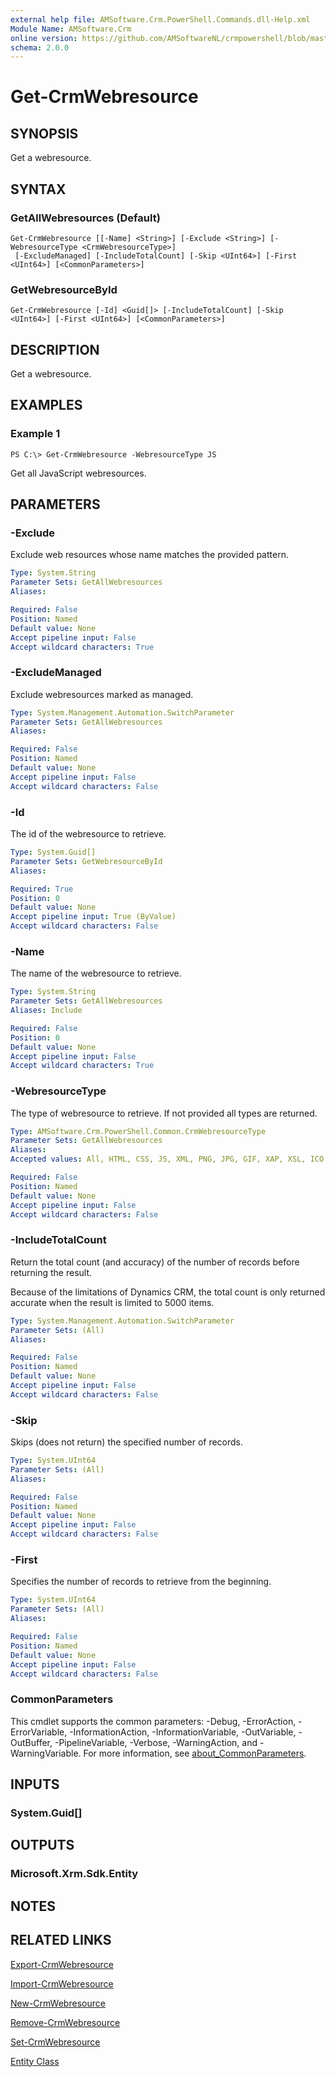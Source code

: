 ```yaml
---
external help file: AMSoftware.Crm.PowerShell.Commands.dll-Help.xml
Module Name: AMSoftware.Crm
online version: https://github.com/AMSoftwareNL/crmpowershell/blob/master/docs/Get-CrmWebresource.md
schema: 2.0.0
---
```


# Get-CrmWebresource

## SYNOPSIS
Get a webresource.

## SYNTAX

### GetAllWebresources (Default)
```
Get-CrmWebresource [[-Name] <String>] [-Exclude <String>] [-WebresourceType <CrmWebresourceType>]
 [-ExcludeManaged] [-IncludeTotalCount] [-Skip <UInt64>] [-First <UInt64>] [<CommonParameters>]
```

### GetWebresourceById
```
Get-CrmWebresource [-Id] <Guid[]> [-IncludeTotalCount] [-Skip <UInt64>] [-First <UInt64>] [<CommonParameters>]
```

## DESCRIPTION
Get a webresource.

## EXAMPLES

### Example 1
```
PS C:\> Get-CrmWebresource -WebresourceType JS
```

Get all JavaScript webresources.

## PARAMETERS

### -Exclude
Exclude web resources whose name matches the provided pattern.

```yaml
Type: System.String
Parameter Sets: GetAllWebresources
Aliases:

Required: False
Position: Named
Default value: None
Accept pipeline input: False
Accept wildcard characters: True
```

### -ExcludeManaged
Exclude webresources marked as managed.

```yaml
Type: System.Management.Automation.SwitchParameter
Parameter Sets: GetAllWebresources
Aliases:

Required: False
Position: Named
Default value: None
Accept pipeline input: False
Accept wildcard characters: False
```

### -Id
The id of the webresource to retrieve.

```yaml
Type: System.Guid[]
Parameter Sets: GetWebresourceById
Aliases:

Required: True
Position: 0
Default value: None
Accept pipeline input: True (ByValue)
Accept wildcard characters: False
```

### -Name
The name of the webresource to retrieve.

```yaml
Type: System.String
Parameter Sets: GetAllWebresources
Aliases: Include

Required: False
Position: 0
Default value: None
Accept pipeline input: False
Accept wildcard characters: True
```

### -WebresourceType
The type of webresource to retrieve. If not provided all types are returned.

```yaml
Type: AMSoftware.Crm.PowerShell.Common.CrmWebresourceType
Parameter Sets: GetAllWebresources
Aliases:
Accepted values: All, HTML, CSS, JS, XML, PNG, JPG, GIF, XAP, XSL, ICO

Required: False
Position: Named
Default value: None
Accept pipeline input: False
Accept wildcard characters: False
```

### -IncludeTotalCount
Return the total count (and accuracy) of the number of records before returning the result.

Because of the limitations of Dynamics CRM, the total count is only returned accurate when the result is limited to 5000 items.

```yaml
Type: System.Management.Automation.SwitchParameter
Parameter Sets: (All)
Aliases:

Required: False
Position: Named
Default value: None
Accept pipeline input: False
Accept wildcard characters: False
```

### -Skip
Skips (does not return) the specified number of records.

```yaml
Type: System.UInt64
Parameter Sets: (All)
Aliases:

Required: False
Position: Named
Default value: None
Accept pipeline input: False
Accept wildcard characters: False
```

### -First
Specifies the number of records to retrieve from the beginning.

```yaml
Type: System.UInt64
Parameter Sets: (All)
Aliases:

Required: False
Position: Named
Default value: None
Accept pipeline input: False
Accept wildcard characters: False
```

### CommonParameters
This cmdlet supports the common parameters: -Debug, -ErrorAction, -ErrorVariable, -InformationAction, -InformationVariable, -OutVariable, -OutBuffer, -PipelineVariable, -Verbose, -WarningAction, and -WarningVariable. For more information, see [about_CommonParameters](http://go.microsoft.com/fwlink/?LinkID=113216).

## INPUTS

### System.Guid[]

## OUTPUTS

### Microsoft.Xrm.Sdk.Entity

## NOTES

## RELATED LINKS

[Export-CrmWebresource](Export-CrmWebresource.md)

[Import-CrmWebresource](Import-CrmWebresource.md)

[New-CrmWebresource](New-CrmWebresource.md)

[Remove-CrmWebresource](Remove-CrmWebresource.md)

[Set-CrmWebresource](Set-CrmWebresource.md)

[Entity Class](https://docs.microsoft.com/en-us/dotnet/api/microsoft.xrm.sdk.entity)
